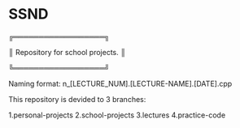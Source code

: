 # SSND
╔══════════════════╗ 

║ Repository for school projects. ║ 

╚══════════════════╝

Naming format: n_[LECTURE_NUM].[LECTURE-NAME].[DATE].cpp

This repository is devided to 3 branches:

1.personal-projects
2.school-projects
3.lectures
4.practice-code
